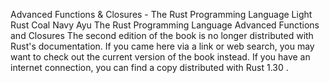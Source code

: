 Advanced Functions & Closures - The Rust Programming Language
Light
Rust
Coal
Navy
Ayu
The Rust Programming Language
Advanced Functions and Closures
The second edition of the book is no longer distributed with Rust's documentation.
If you came here via a link or web search, you may want to check out
the current
version of the book
instead.
If you have an internet connection, you can
find a copy distributed with
Rust
1.30
.